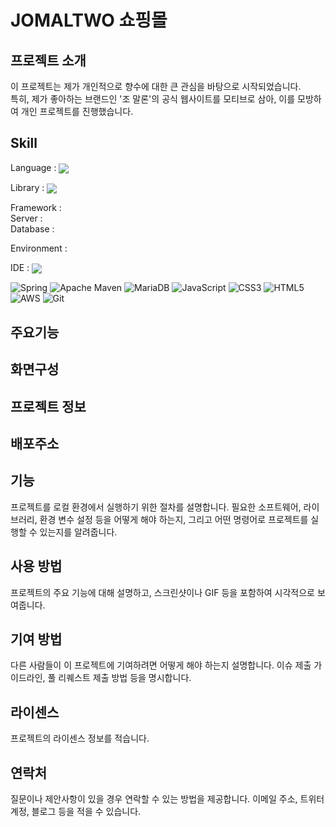 # JOMALTWO 쇼핑몰

## 프로젝트 소개
이 프로젝트는 제가 개인적으로 향수에 대한 큰 관심을 바탕으로 시작되었습니다.  
특히, 제가 좋아하는 브랜드인 '조 말론'의 공식 웹사이트를 모티브로 삼아, 이를 모방하여 개인 프로젝트를 진행했습니다.  

<!-- 이 프로젝트를 통해, 저는 조 말론의 웹사이트에서 제공하는 다양한 향수와 뷰티 제품들을 소개하고, 사용자들이 제품을 쉽게 검색하고 구매할 수 있도록 하는 기능을 구현하였습니다. 또한, 향수 추천 기능 등 사용자 경험을 높이는 다양한 요소를 추가하였습니다.

한편, 관리자를 위한 기능도 함께 구현하였습니다. 관리자는 새로운 제품을 등록하거나 기존 제품의 정보를 수정할 수 있습니다. 또한, 사용자들의 주문 현황을 확인하고 관리할 수 있는 기능도 포함하였습니다.

이 프로젝트를 통해 저는 웹 개발에 필요한 다양한 기술을 실제로 적용해보고, 웹사이트 구축에 대한 이해를 높일 수 있었습니다. 그 과정에서 겪은 어려움과 그것을 해결한 경험은 저에게 소중한 배움으로 남았습니다. -->

## Skill    
Language : <img align="center" src="https://img.shields.io/badge/java-%23ED8B00.svg?style=for-the-badge&logo=openjdk&logoColor=white" />

Library : <img align="center" src="https://img.shields.io/badge/MyBatis-%232BA9E1.svg?style=for-the-badge&logoColor=white" />

Framework :  
Server :  
Database :  

Environment : 

IDE : <img align="center" src="https://img.shields.io/badge/Spring_Tool_Suite-6DB33F?style=for-the-badge&logo=spring&logoColor=white" />


![Spring](https://img.shields.io/badge/spring-%236DB33F.svg?style=for-the-badge&logo=spring&logoColor=white)
![Apache Maven](https://img.shields.io/badge/Apache%20Maven-C71A36?style=for-the-badge&logo=Apache%20Maven&logoColor=white)
![MariaDB](https://img.shields.io/badge/MariaDB-003545?style=for-the-badge&logo=mariadb&logoColor=white)
![JavaScript](https://img.shields.io/badge/javascript-%23323330.svg?style=for-the-badge&logo=javascript&logoColor=%23F7DF1E)
![CSS3](https://img.shields.io/badge/css3-%231572B6.svg?style=for-the-badge&logo=css3&logoColor=white)
![HTML5](https://img.shields.io/badge/html5-%23E34F26.svg?style=for-the-badge&logo=html5&logoColor=white)
![AWS](https://img.shields.io/badge/AWS-%23FF9900.svg?style=for-the-badge&logo=amazon-aws&logoColor=white)
![Git](https://img.shields.io/badge/git-%23F05033.svg?style=for-the-badge&logo=git&logoColor=white)

## 주요기능

## 화면구성

## 프로젝트 정보 


## 배포주소


## 기능
프로젝트를 로컬 환경에서 실행하기 위한 절차를 설명합니다. 필요한 소프트웨어, 라이브러리, 환경 변수 설정 등을 어떻게 해야 하는지, 그리고 어떤 명령어로 프로젝트를 실행할 수 있는지를 알려줍니다.

## 사용 방법
프로젝트의 주요 기능에 대해 설명하고, 스크린샷이나 GIF 등을 포함하여 시각적으로 보여줍니다.

## 기여 방법
다른 사람들이 이 프로젝트에 기여하려면 어떻게 해야 하는지 설명합니다. 이슈 제출 가이드라인, 풀 리퀘스트 제출 방법 등을 명시합니다.

## 라이센스
프로젝트의 라이센스 정보를 적습니다. 

## 연락처
질문이나 제안사항이 있을 경우 연락할 수 있는 방법을 제공합니다. 이메일 주소, 트위터 계정, 블로그 등을 적을 수 있습니다.

